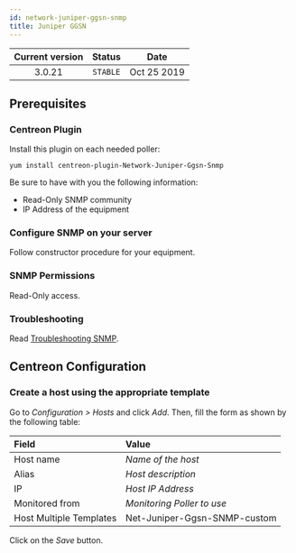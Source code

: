 ```yaml
---
id: network-juniper-ggsn-snmp
title: Juniper GGSN
---
```


| Current version | Status | Date |
| :-: | :-: | :-: |
| 3.0.21 | `STABLE` | Oct 25 2019 |

## Prerequisites

### Centreon Plugin

Install this plugin on each needed poller:

``` shell
yum install centreon-plugin-Network-Juniper-Ggsn-Snmp
```

Be sure to have with you the following information:

  - Read-Only SNMP community
  - IP Address of the equipment

### Configure SNMP on your server

Follow constructor procedure for your equipment.

### SNMP Permissions

Read-Only access.

### Troubleshooting

Read [Troubleshooting
SNMP](https://documentation.centreon.com/docs/centreon-plugins/en/latest/user/guide.html#snmp).

## Centreon Configuration

### Create a host using the appropriate template

Go to *Configuration \> Hosts* and click *Add*. Then, fill the form as shown by
the following table:

| Field                                | Value                        |
| :----------------------------------- | :--------------------------- |
| Host name                            | *Name of the host*           |
| Alias                                | *Host description*           |
| IP                                   | *Host IP Address*            |
| Monitored from                       | *Monitoring Poller to use*   |
| Host Multiple Templates              | Net-Juniper-Ggsn-SNMP-custom |

Click on the *Save* button.

